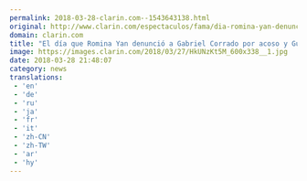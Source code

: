 ```yaml
---
permalink: 2018-03-28-clarin.com--1543643138.html
original: http://www.clarin.com/espectaculos/fama/dia-romina-yan-denuncio-gabriel-corrado-acoso-guido-kaczka-defendio_0_rkMfTuF5M.html
domain: clarin.com
title: "El día que Romina Yan denunció a Gabriel Corrado por acoso y Guido Kaczka lo defendió"
image: https://images.clarin.com/2018/03/27/HkUNzKt5M_600x338__1.jpg
date: 2018-03-28 21:48:07
category: news
translations: 
 - 'en'
 - 'de'
 - 'ru'
 - 'ja'
 - 'fr'
 - 'it'
 - 'zh-CN'
 - 'zh-TW'
 - 'ar'
 - 'hy'
---
```


